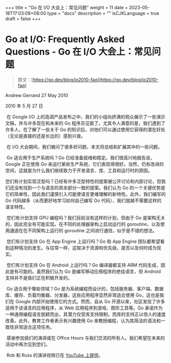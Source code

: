 +++
title = "Go 在 I/O 大会上：常见问题"
weight = 11
date = 2023-05-18T17:03:08+08:00
type = "docs"
description = ""
isCJKLanguage = true
draft = false
+++

# Go at I/O: Frequently Asked Questions - Go 在 I/O 大会上：常见问题

> 原文：[https://go.dev/blog/io2010-faq](https://go.dev/blog/io2010-faq)

Andrew Gerrand
27 May 2010

2010 年 5 月 27 日

​	在 Google I/O 上的高调产品发布之中，我们的小组向挤满的观众展示了一些演示文稿，并与许多现在和未来的 Go 程序员见面了。尤其令人满意的是，我们遇到了许多人，在了解了一些关于 Go 的知识后，对他们可以通过使用它获得的潜在好处（无论是直接的还是长远的）感到兴奋。

​	在 I/O 大会期间，我们被问了很多好问题，本文将总结和扩展其中的一些问题。

​	Go 适合用于生产系统吗？Go 已经准备就绪和稳定。我们很高兴地报告说，Google 正在使用 Go 来运行某些生产系统，它们表现得很好。当然，仍有改进的空间，这就是为什么我们继续致力于开发语言、库、工具和运行时的原因。

​	您们有计划实现泛型吗？已经有许多泛型特性的提案被公开讨论和内部讨论，但我们还没有找到一个与语言的其余部分一致的提案。我们认为 Go 的一个关键优势是它的简单性，因此我们谨慎引入可能使语言更难理解的新特性。此外，我们编写的 Go 代码越多（从而更好地学习如何自己编写 Go 代码），我们就越不需要这样的语言特性。

​	您们有计划支持 GPU 编程吗？我们目前没有这样的计划，但由于 Go 是架构无关的，因此完全有可能实现。在不同的处理器架构上启动运行的 goroutine，以及使用通道在在不同架构上运行的 goroutine 之间进行通信，似乎是不错的想法。

​	您们有计划支持 Go 在 App Engine 上运行吗？Go 和 App Engine 团队都希望看到这种情况的发生。与往常一样，这取决于资源和优先级，是否以及何时成为现实。

​	您们有计划支持 Go 在 Android 上运行吗？Go 编译器都支持 ARM 代码生成，因此是有可能的。虽然我们认为 Go 是编写移动应用程序的绝佳语言，但 Android 支持并不是我们正在积极开发的。

​	Go 适合用于哪些领域？Go 是为系统编程而设计的，包括服务器、客户端、数据库、缓存、负载均衡器、分发器，这些应用程序显然非常适合使用 Go，这也是我们在 Google 内部开始使用它的方式。然而，自从 Go 开源以来，社区发现了许多适用于该语言的应用程序，从 Web 应用程序到游戏、图形工具等。Go 承诺作为一种通用编程语言脱颖而出，其潜力仅受库支持限制，而库的支持正以惊人的速度改善。此外，教育工作者表示有兴趣使用 Go 来教授编程，认为其简洁的语法和一致性非常适合这项任务。

​	感谢参加我们的演讲或在 Office Hours 与我们交流的所有人。我们希望在未来的活动中再次见到您们。

​	Rob 和 Russ 的演讲视频已在 [YouTube 上提供](https://youtu.be/jgVhBThJdXc)。


